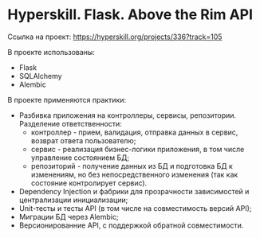 # Hyperskill. Flask. Above the Rim API

Ссылка на проект:
https://hyperskill.org/projects/336?track=105

В проекте использованы:
- Flask
- SQLAlchemy
- Alembic

В проекте применяются практики:
- Разбивка приложения на контроллеры, сервисы, репозитории.
Разделение ответственности:
  - контроллер - прием, валидация, отправка данных в сервис, возврат ответа пользователю;
  - сервис - реализация бизнес-логики приложения, в том числе управление состоянием БД;
  - репозиторий - получение данных из БД и подготовка БД к изменениям, но без непосредственного изменения (так как состояние контролирует сервис).
- Dependency Injection и фабрики для прозрачности зависимостей и централизации инициализации;
- Unit-тесты и тесты API (в том числе на совместимость версий API);
- Миграции БД через Alembic;
- Версионированние API, с поддержкой обратной совместимости.